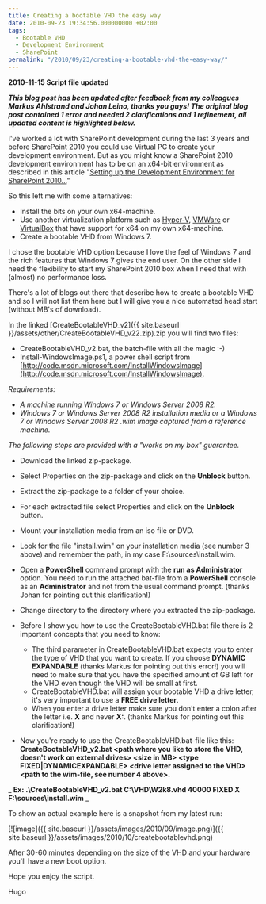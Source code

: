 ```yaml
---
title: Creating a bootable VHD the easy way
date: 2010-09-23 19:34:56.000000000 +02:00
tags:
  - Bootable VHD
  - Development Environment
  - SharePoint
permalink: "/2010/09/23/creating-a-bootable-vhd-the-easy-way/"
---
```


**2010-11-15 Script file updated**

**_This blog post has been updated after feedback from my colleagues Markus Ahlstrand and Johan Leino, thanks you guys! The original blog post contained 1 error and needed 2 clarifications and 1 refinement, all updated content is highlighted below._**

I've worked a lot with SharePoint development during the last 3 years and before SharePoint 2010 you could use Virtual PC to create your development environment. But as you might know a SharePoint 2010 development environment has to be on an x64-bit environment as described in this article "[Setting up the Development Environment for SharePoint 2010…](<http://msdn.microsoft.com/en-us/library/ee554869(office.14).aspx>)"

So this left me with some alternatives:

- Install the bits on your own x64-machine.
- Use another virtualization platform such as [Hyper-V](http://www.microsoft.com/windowsserver2008/en/us/hyperv-main.aspx), [VMWare](http://www.vmware.com/) or [VirtualBox](http://www.virtualbox.org/) that have support for x64 on my own x64-machine.
- Create a bootable VHD from Windows 7.

I chose the bootable VHD option because I love the feel of Windows 7 and the rich features that Windows 7 gives the end user. On the other side I need the flexibility to start my SharePoint 2010 box when I need that with (almost) no performance loss.

There's a lot of blogs out there that describe how to create a bootable VHD and so I will not list them here but I will give you a nice automated head start (without MB's of download).

In the linked [CreateBootableVHD_v2]({{ site.baseurl }}/assets/other/CreateBootableVHD_v22.zip).zip you will find two files:

- CreateBootableVHD_v2.bat, the batch-file with all the magic :-)
- Install-WindowsImage.ps1, a power shell script from [http://code.msdn.microsoft.com/InstallWindowsImage](http://code.msdn.microsoft.com/InstallWindowsImage).

_Requirements:_

- _A machine running Windows 7 or Windows Server 2008 R2._
- _Windows 7 or Windows Server 2008 R2 installation media or a Windows 7 or Windows Server 2008 R2 .wim image captured from a reference machine._

_The following steps are provided with a "works on my box" guarantee._

- Download the linked zip-package.
- Select Properties on the zip-package and click on the **Unblock** button.
- Extract the zip-package to a folder of your choice.
- For each extracted file select Properties and click on the **Unblock** button.
- Mount your installation media from an iso file or DVD.
- Look for the file "install.wim" on your installation media (see number 3 above) and remember the path, in my case F:\sources\install.wim.
- Open a **PowerShell** command prompt with the **run as Administrator** option. You need to run the attached bat-file from a **PowerShell** console as an **Administrator** and not from the usual command prompt. (thanks Johan for pointing out this clarification!)
- Change directory to the directory where you extracted the zip-package.
- Before I show you how to use the CreateBootableVHD.bat file there is 2 important concepts that you need to know:

  - The third parameter in CreateBootableVHD.bat expects you to enter the type of VHD that you want to create. If you choose **DYNAMIC** **EXPANDABLE** (thanks Markus for pointing out this error!) you will need to make sure that you have the specified amount of GB left for the VHD even though the VHD will be small at first.
  - CreateBootableVHD.bat will assign your bootable VHD a drive letter, it's very important to use a **FREE drive letter**.
  - When you enter a drive letter make sure you don’t enter a colon after the letter i.e. **X** and never **X:**. (thanks Markus for pointing out this clarification!)

- Now you're ready to use the CreateBootableVHD.bat-file like this:  
  **CreateBootableVHD_v2.bat \<path where you like to store the VHD, doesn't work on external drives\> \<size in MB\> \<type FIXED|DYNAMICEXPANDABLE\> \<drive letter assigned to the VHD\> \<path to the wim-file, see number 4 above\>.**

_ **Ex: .\CreateBootableVHD_v2.bat C:\VHD\W2k8.vhd 40000 FIXED X F:\sources\install.wim** _

To show an actual example here is a snapshot from my latest run:

[![image]({{ site.baseurl }}/assets/images/2010/09/image.png)]({{ site.baseurl }}/assets/images/2010/10/createbootablevhd.png)

After 30-60 minutes depending on the size of the VHD and your hardware you'll have a new boot option.

Hope you enjoy the script.

Hugo
